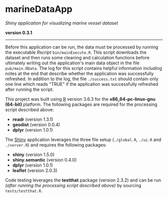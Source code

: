 # marineDataApp

*Shiny application for visualizing marine vessel dataset*

**version 0.3.1**

----------

Before this application can be run, the data must be processed by running the executable *Rscript* `bin/mainExecute.R`. This script downloads the dataset and then runs some cleaning and calculation functions before ultimately writing out the application's main data object in the file `pub/main.RData`. The log for this script contains helpful information including notes at the end that describe whether the application was successfully refreshed. In addition to the log, the file `./success.txt` should contain only one line which reads "TRUE" if the application was successfully refreshed after running the script.

This project was built using [R](https://www.r-project.org/) version 3.6.3 for the **x86_64-pc-linux-gnu (64-bit)** platform. The following packages are required for the processing script described above:

* **readr** (version 1.3.1)
* **geodist** (version 0.0.4)
* **dplyr** (version 1.0.1)

The [Shiny](https://shiny.rstudio.com/) application leverages the three file setup (`./global.R`, `./ui.R` and `./server.R`) and requires the following packages:

* **shiny** (version 1.5.0)
* **shiny.semantic** (version 0.4.0)
* **dplyr** (version 1.0.1)
* **leaflet** (version 2.0.3)

Code testing leverages the **testthat** package (version 2.3.2) and can be run *(after running the processing script described above)* by sourcing `tests/testthat.R`.
